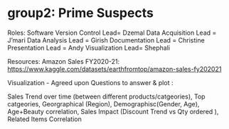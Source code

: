 # group2: Prime Suspects

Roles:
Software Version Control Lead= Dzemal
Data Acquisition Lead = J’mari
Data Analysis Lead = Girish
Documentation Lead = Christine
Presentation Lead = Andy
Visualization Lead= Shephali

Resources:
Amazon Sales FY2020-21: https://www.kaggle.com/datasets/earthfromtop/amazon-sales-fy202021

Visualization - Agreed upon Questions to answer & plot :  

Sales Trend over time (between different products/catgeories), 
Top catgeories, Georgraphical (Region), 
Demographisc(Gender, Age), 
Age+Beauty correlation, 
Sales Impact (Discount Trend vs Qty ordered ),  
Related Items Correlation